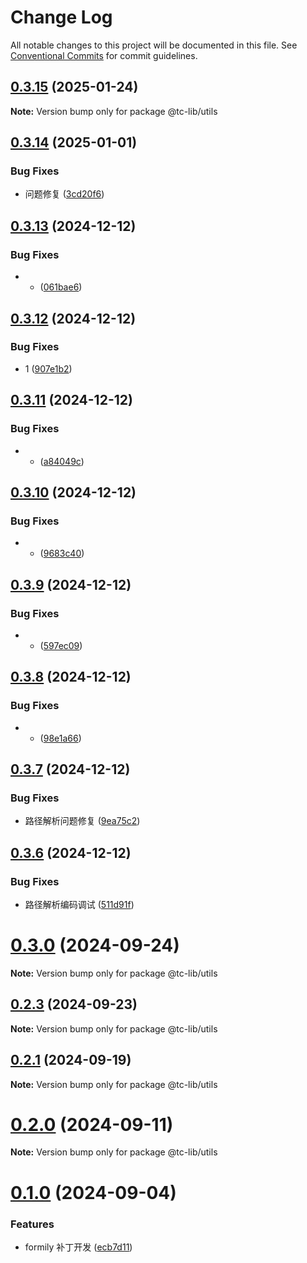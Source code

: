 # Change Log

All notable changes to this project will be documented in this file.
See [Conventional Commits](https://conventionalcommits.org) for commit guidelines.

## [0.3.15](https://github.com/tpc-ht/tc-lib/compare/v0.3.14...v0.3.15) (2025-01-24)

**Note:** Version bump only for package @tc-lib/utils

## [0.3.14](https://github.com/tpc-ht/tc-lib/compare/v0.3.13...v0.3.14) (2025-01-01)

### Bug Fixes

- 问题修复 ([3cd20f6](https://github.com/tpc-ht/tc-lib/commit/3cd20f6f7f0dd5523605df0ac3f5371b7ba8030a))

## [0.3.13](https://github.com/tpc-ht/tc-lib/compare/v0.3.12...v0.3.13) (2024-12-12)

### Bug Fixes

- - ([061bae6](https://github.com/tpc-ht/tc-lib/commit/061bae64145f1623cb04e936afcd9564c39c184a))

## [0.3.12](https://github.com/tpc-ht/tc-lib/compare/v0.3.11...v0.3.12) (2024-12-12)

### Bug Fixes

- 1 ([907e1b2](https://github.com/tpc-ht/tc-lib/commit/907e1b2be8d4c4cb631fff073f2a84a42049b8a6))

## [0.3.11](https://github.com/tpc-ht/tc-lib/compare/v0.3.10...v0.3.11) (2024-12-12)

### Bug Fixes

- - ([a84049c](https://github.com/tpc-ht/tc-lib/commit/a84049ce7f339e82d80897316ba5ae47884bd286))

## [0.3.10](https://github.com/tpc-ht/tc-lib/compare/v0.3.9...v0.3.10) (2024-12-12)

### Bug Fixes

- - ([9683c40](https://github.com/tpc-ht/tc-lib/commit/9683c40f20fe30d70694d8a07b1ad7bd7a34f88d))

## [0.3.9](https://github.com/tpc-ht/tc-lib/compare/v0.3.8...v0.3.9) (2024-12-12)

### Bug Fixes

- - ([597ec09](https://github.com/tpc-ht/tc-lib/commit/597ec09b50b9f0a8a679ad2bfe4eedd373ebd141))

## [0.3.8](https://github.com/tpc-ht/tc-lib/compare/v0.3.7...v0.3.8) (2024-12-12)

### Bug Fixes

- - ([98e1a66](https://github.com/tpc-ht/tc-lib/commit/98e1a66979334f86c478ac9253e1fe8ee1176835))

## [0.3.7](https://github.com/tpc-ht/tc-lib/compare/v0.3.6...v0.3.7) (2024-12-12)

### Bug Fixes

- 路径解析问题修复 ([9ea75c2](https://github.com/tpc-ht/tc-lib/commit/9ea75c20a94dfa875bf4c248325c26097e02dd34))

## [0.3.6](https://github.com/tpc-ht/tc-lib/compare/v0.3.5...v0.3.6) (2024-12-12)

### Bug Fixes

- 路径解析编码调试 ([511d91f](https://github.com/tpc-ht/tc-lib/commit/511d91f47e962b6f588db954ab2eae3b067f5d46))

# [0.3.0](https://github.com/tpc-ht/tc-lib/compare/v0.2.3...v0.3.0) (2024-09-24)

**Note:** Version bump only for package @tc-lib/utils

## [0.2.3](https://github.com/tpc-ht/tc-lib/compare/v0.2.2...v0.2.3) (2024-09-23)

**Note:** Version bump only for package @tc-lib/utils

## [0.2.1](https://github.com/tpc-ht/tc-lib/compare/v0.2.0...v0.2.1) (2024-09-19)

**Note:** Version bump only for package @tc-lib/utils

# [0.2.0](https://github.com/tpc-ht/tc-lib/compare/v0.1.0...v0.2.0) (2024-09-11)

**Note:** Version bump only for package @tc-lib/utils

# [0.1.0](https://github.com/tpc-ht/tc-lib/compare/v0.0.6...v0.1.0) (2024-09-04)

### Features

- formily 补丁开发 ([ecb7d11](https://github.com/tpc-ht/tc-lib/commit/ecb7d11e32c3d4be8ce0b03ed3b72ed4a11234e6))
